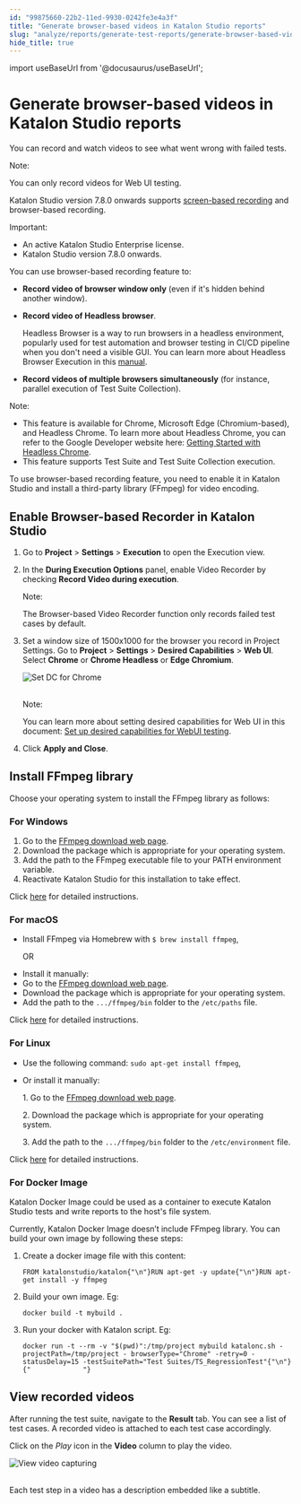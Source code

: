 ```yaml
---
id: "99875660-22b2-11ed-9930-0242fe3e4a3f"
title: "Generate browser-based videos in Katalon Studio reports"
slug: "analyze/reports/generate-test-reports/generate-browser-based-videos-in-katalon-studio-reports"
hide_title: true
---
```

import useBaseUrl from '@docusaurus/useBaseUrl';


# <a id="id" class="anchor_top_offset"/><a id="ariaid-title1" class="anchor_top_offset"/>Generate browser-based videos in <span xmlns="http://www.w3.org/1999/xhtml" className="ph">Katalon Studio</span>  reports

<p xmlns="http://www.w3.org/1999/xhtml" className="p">You can record and watch videos to see what went wrong with failed tests.</p> 
<div xmlns="http://www.w3.org/1999/xhtml" className="note note note_note"><span className="note__title">Note:</span> 
  <p className="p">You can only record videos for Web UI testing.</p>
</div>
<p xmlns="http://www.w3.org/1999/xhtml" className="p">Katalon Studio version 7.8.0 onwards supports <a className="xref" href="/docs/analyze/reports/generate-test-reports/generate-screen-based-videos-in-katalon-studio-reports">screen-based recording</a> and browser-based recording.</p> 
<div xmlns="http://www.w3.org/1999/xhtml" className="note important note_important"><span className="note__title">Important:</span> 
  <ul className="ul"><li className="li">An active Katalon Studio Enterprise license.</li><li className="li">Katalon Studio version 7.8.0 onwards.</li></ul>
</div>
<p xmlns="http://www.w3.org/1999/xhtml" className="p">You can use browser-based recording feature to:</p> 
<ul xmlns="http://www.w3.org/1999/xhtml" className="ul"><li className="li"> <strong className="ph b">Record video of browser window only</strong> (even if it's hidden behind another window).</li><li className="li">     <p className="p"> <strong className="ph b">Record video of Headless browser</strong>.</p>     <p className="p">Headless Browser is a way to run browsers in a headless environment, popularly used for test automation and browser testing in CI/CD pipeline when you don't need a visible GUI. You can learn more about Headless Browser Execution in this <a className="xref" href="/docs/execute/execute-tests-with-katalon-studio/headless-browsers-execution-in-katalon-studio">manual</a>.</p>   </li><li className="li">     <p className="p"> <strong className="ph b">Record videos of multiple browsers simultaneously</strong> (for instance, parallel execution of Test Suite Collection).</p>   </li></ul> 
<div xmlns="http://www.w3.org/1999/xhtml" className="note note note_note"><span className="note__title">Note:</span> 
  <ul className="ul"><li className="li">This feature is available for Chrome, Microsoft Edge (Chromium-based), and Headless Chrome. To learn more about Headless Chrome, you can refer to the Google Developer website here: <a className="xref j-external-link" href="https://developers.google.com/web/updates/2017/04/headless-chrome" target="_blank">Getting Started with Headless Chrome</a>.</li><li className="li">This feature supports Test Suite and Test Suite Collection execution.</li></ul>
</div>
<p xmlns="http://www.w3.org/1999/xhtml" className="p">To use browser-based recording feature, you need to enable it in Katalon Studio and install a third-party library (FFmpeg) for video encoding.</p> 
    

## <a id="id_1" class="anchor_top_offset"/>Enable Browser-based Recorder in Katalon Studio

    
      
<ol xmlns="http://www.w3.org/1999/xhtml" className="ol">   <li className="li">Go to <strong className="ph b">Project</strong> &gt; <strong className="ph b">Settings</strong>     &gt; <strong className="ph b">Execution</strong> to open the Execution view.</li>   <li className="li">     <p className="p">In the <strong className="ph b">During Execution Options</strong> panel, enable       Video Recorder by checking <strong className="ph b">Record Video during         execution</strong>.</p>     <div className="note note note_note"><span className="note__title">Note:</span>        <p className="p">The Browser-based Video Recorder function only records failed         test cases by default.</p>     </div>   </li>   <li className="li">     <p className="p">Set a window size of 1500x1000 for the browser you record in       Project Settings. Go to <strong className="ph b">Project</strong> &gt;       <strong className="ph b">Settings</strong> &gt; <strong className="ph b">Desired         Capabilities</strong> &gt; <strong className="ph b">Web UI</strong>. Select       <strong className="ph b">Chrome</strong> or <strong className="ph b">Chrome Headless</strong> or       <strong className="ph b">Edge Chromium</strong>.</p>     <p className="p">       <img className="image" src={useBaseUrl("https://github.com/katalon-studio/docs-images/raw/master/katalon-studio/docs/screenshots-videos/KS-VIDEOS-Set-DC-for-Chrome.png")} alt="Set DC for Chrome" /><br /><br />     </p>     <div className="note note note_note"><span className="note__title">Note:</span>        <p className="p">You can learn more about setting desired capabilities for Web UI         in this document: <a className="xref" href="/docs/author/manage-projects/project-settings/desired-capabilities/set-up-desired-capabilities-for-webui-testing-in-katalon-studio">Set           up desired capabilities for WebUI testing</a>.</p>     </div>   </li>   <li className="li">     <p className="p">Click <strong className="ph b">Apply and Close</strong>.</p>   </li> </ol> 
    
  
    

## <a id="id_2" class="anchor_top_offset"/>Install FFmpeg library

    
      
<p xmlns="http://www.w3.org/1999/xhtml" className="p">Choose your operating system to install the FFmpeg library as   follows:</p> 
    
                  
      

### <a id="id_3" class="anchor_top_offset"/>For Windows

      
        
<ol xmlns="http://www.w3.org/1999/xhtml" className="ol">   <li className="li">Go to the <a className="xref j-external-link" href="https://ffmpeg.org/download.html" target="_blank">FFmpeg       download web page</a>.</li>   <li className="li">Download the package which is appropriate for your operating     system.</li>   <li className="li">Add the path to the FFmpeg executable file to your PATH     environment variable.</li>   <li className="li">Reactivate Katalon Studio for this installation to take     effect.</li> </ol> 
        
<p xmlns="http://www.w3.org/1999/xhtml" className="p">Click <a className="xref j-external-link" href="http://blog.gregzaal.com/how-to-install-ffmpeg-on-windows/" target="_blank">here</a>   for detailed instructions.</p> 
      
    

### <a id="id_4" class="anchor_top_offset"/>For macOS

<ul xmlns="http://www.w3.org/1999/xhtml" className="ul"><li className="li">     <p className="p">Install FFmpeg via Homebrew with <code className="ph codeph">$ brew install ffmpeg</code>,</p>     <p className="p">OR</p>   </li><li className="li">Install it manually:</li><li className="li">Go to the <a className="xref j-external-link" href="https://ffmpeg.org/download.html" target="_blank">FFmpeg       download web page</a>.</li><li className="li">Download the package which is appropriate for your operating     system.</li><li className="li">Add the path to the <code className="ph codeph">.../ffmpeg/bin</code> folder to the     <code className="ph codeph">/etc/paths</code> file.</li></ul> 
<p xmlns="http://www.w3.org/1999/xhtml" className="p">Click <a className="xref j-external-link" href="https://avpres.net/FFmpeg/install_Apple.html" target="_blank">here</a> for   detailed instructions.</p> 

### <a id="id_5" class="anchor_top_offset"/>For Linux

<ul xmlns="http://www.w3.org/1999/xhtml" className="ul"><li className="li">Use the following command: <code className="ph codeph">sudo apt-get install ffmpeg</code>,</li><li className="li">     <p className="p">Or install it manually:</p>     <p className="p">1. Go to the <a className="xref j-external-link" href="https://ffmpeg.org/download.html" target="_blank">FFmpeg download web page</a>.</p>     <p className="p">2. Download the package which is appropriate for your operating system.</p>     <p className="p">3. Add the path to the <code className="ph codeph">.../ffmpeg/bin</code> folder to the <code className="ph codeph">/etc/environment</code> file.</p>   </li></ul> 
<p xmlns="http://www.w3.org/1999/xhtml" className="p">Click <a className="xref j-external-link" href="https://linuxize.com/post/how-to-install-ffmpeg-on-ubuntu-18-04/" target="_blank">here</a> for detailed instructions.</p> 

### <a id="id_6" class="anchor_top_offset"/>For Docker Image

<p xmlns="http://www.w3.org/1999/xhtml" className="p">Katalon Docker Image could be used as a container to execute Katalon Studio tests and write reports to the host's file system.</p> 
<p xmlns="http://www.w3.org/1999/xhtml" className="p">Currently, Katalon Docker Image doesn’t include FFmpeg library. You can build your own image by following these steps:</p> 
<ol xmlns="http://www.w3.org/1999/xhtml" className="ol"><li className="li">Create a docker image file with this content:     <pre className="pre codeblock"><code>FROM katalonstudio/katalon{"\n"}RUN apt-get -y update{"\n"}RUN apt-get install -y ffmpeg</code></pre>   </li><li className="li">Build your own image. Eg:     <pre className="pre codeblock"><code>docker build -t mybuild .</code></pre>   </li><li className="li">     <p className="p">Run your docker with Katalon script. Eg:</p>     <pre className="pre codeblock"><code>docker run -t --rm -v "$(pwd)":/tmp/project mybuild katalonc.sh -projectPath=/tmp/project - browserType="Chrome" -retry=0 -statusDelay=15 -testSuitePath="Test Suites/TS_RegressionTest"{"\n"}{"             "}</code></pre>   </li></ol> 

## <a id="concept-6849" class="anchor_top_offset"/>View recorded videos

<p xmlns="http://www.w3.org/1999/xhtml" className="p">After running the test suite, navigate to the <strong className="ph b">Result</strong> tab. You can see a list of test cases. A recorded video is attached to each test case accordingly.</p> 
<p xmlns="http://www.w3.org/1999/xhtml" className="p">Click on the <em className="ph i">Play</em> icon in the <strong className="ph b">Video</strong> column to play the video.</p> 
<img xmlns="http://www.w3.org/1999/xhtml" className="image" src={useBaseUrl("https://github.com/katalon-studio/docs-images/raw/master/katalon-studio/docs/test-suite-report/KS-REPORTS-Watch-the-video.png")} alt="View video capturing" /> 
<br xmlns="http://www.w3.org/1999/xhtml" /> 
<br xmlns="http://www.w3.org/1999/xhtml" /> 
<p xmlns="http://www.w3.org/1999/xhtml" className="p">Each test step in a video has a description embedded like a subtitle.</p> 

